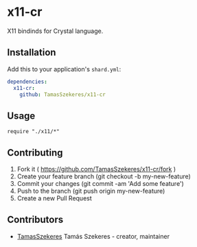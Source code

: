 # x11-cr

X11 bindinds for Crystal language.

## Installation


Add this to your application's `shard.yml`:

```yaml
dependencies:
  x11-cr:
    github: TamasSzekeres/x11-cr
```


## Usage


```crystal
require "./x11/*"
```

## Contributing

1. Fork it ( https://github.com/TamasSzekeres/x11-cr/fork )
2. Create your feature branch (git checkout -b my-new-feature)
3. Commit your changes (git commit -am 'Add some feature')
4. Push to the branch (git push origin my-new-feature)
5. Create a new Pull Request

## Contributors

- [TamasSzekeres](https://github.com/TamasSzekeres) Tamás Szekeres - creator, maintainer
